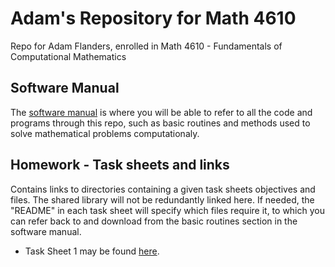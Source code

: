 # Adam's Repository for Math 4610

Repo for Adam Flanders, enrolled in Math 4610 - Fundamentals of Computational Mathematics

## Software Manual

The [software manual](https://github.com/adflanders/math4610/tree/master/Software-Manual) is where you will be able to refer to all the code and programs through this repo, such as basic routines and methods used to solve mathematical problems computationaly.


## Homework - Task sheets and links

Contains links to directories containing a given task sheets objectives and files. The shared library will not be redundantly linked here. If needed, the "README" in each task sheet will specify which files require it, to which you can refer back to and download from the basic routines section in the software manual.

* Task Sheet 1 may be found [here](https://github.com/adflanders/math4610/tree/master/hw_toc/task_sheet_1).

